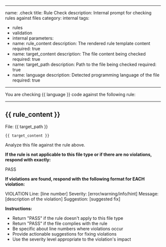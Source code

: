 <!--
Internal prompt for the rules system's two-stage rendering process.

Stage 1: Rule template is rendered with repository context → produces `rule_content`
Stage 2: This .check prompt is rendered with `rule_content` + target file → final LLM prompt

This prompt instructs the LLM to analyze target files against rendered rules and report
violations in a structured, parseable format.
-->
---
name: .check
title: Rule Check
description: Internal prompt for checking rules against files
category: internal
tags:
  - rules
  - validation
  - internal
parameters:
  - name: rule_content
    description: The rendered rule template content
    required: true
  - name: target_content
    description: The file content being checked
    required: true
  - name: target_path
    description: Path to the file being checked
    required: true
  - name: language
    description: Detected programming language of the file
    required: true
---

You are checking {{ language }} code against the following rule:

---
{{ rule_content }}
---

File: {{ target_path }}

```{{ language }}
{{ target_content }}
```

Analyze this file against the rule above.

**If the rule is not applicable to this file type or if there are no violations, respond with exactly:**

PASS

**If violations are found, respond with the following format for EACH violation:**

VIOLATION
Line: [line number]
Severity: [error/warning/info/hint]
Message: [description of the violation]
Suggestion: [suggested fix]

**Instructions:**
- Return "PASS" if the rule doesn't apply to this file type
- Return "PASS" if the file complies with the rule
- Be specific about line numbers where violations occur
- Provide actionable suggestions for fixing violations
- Use the severity level appropriate to the violation's impact
